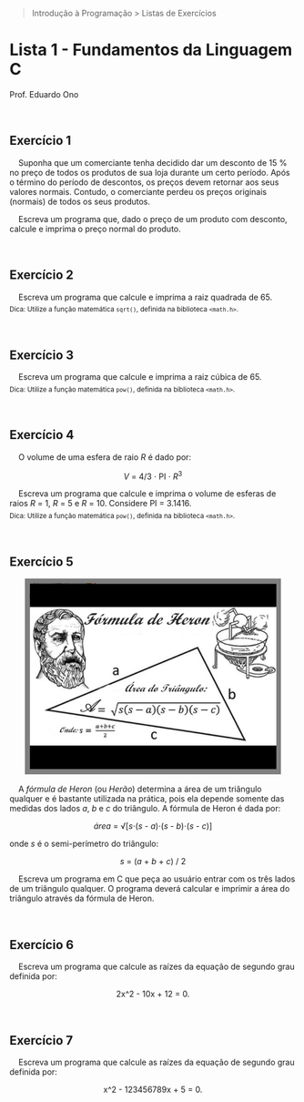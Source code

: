 > Introdução à Programação > Listas de Exercícios

# Lista 1 - Fundamentos da Linguagem C

Prof. Eduardo Ono

<br>

## Exercício 1

&nbsp;&nbsp;&nbsp;&nbsp;Suponha que um comerciante tenha decidido dar um desconto de 15 % no preço de todos os produtos de sua loja durante um certo período. Após o término do período de descontos, os preços devem retornar aos seus valores normais. Contudo, o comerciante perdeu os preços originais (normais) de todos os seus produtos.

&nbsp;&nbsp;&nbsp;&nbsp;Escreva um programa que, dado o preço de um produto com desconto, calcule e imprima o preço normal do produto.

<br>

## Exercício 2

&nbsp;&nbsp;&nbsp;&nbsp;Escreva um programa que calcule e imprima a raiz quadrada de 65.<br><sub>Dica: Utilize a função matemática `sqrt()`, definida na biblioteca `<math.h>`.</sub>

<br>

## Exercício 3

&nbsp;&nbsp;&nbsp;&nbsp;Escreva um programa que calcule e imprima a raiz cúbica de 65.<br><sub>Dica: Utilize a função matemática `pow()`, definida na biblioteca `<math.h>`.</sub>

<br>

## Exercício 4

&nbsp;&nbsp;&nbsp;&nbsp;O volume de uma esfera de raio _R_ é dado por:

<p align="center">
 <em>V</em> = 4/3 &sdot; PI &sdot; <em>R</em><sup>3</sup>
</p>
 
 &nbsp;&nbsp;&nbsp;&nbsp;Escreva um programa que calcule e imprima o volume de esferas de raios _R_ = 1, _R_ = 5 e _R_ = 10. Considere PI = 3.1416.<br><sub>Dica: Utilize a função matemática `pow()`, definida na biblioteca `<math.h>`.</sub>

<br>

## Exercício 5

<p align="center">
<img src="./figuras/heron.png" alt="img" width="450">
</p>

&nbsp;&nbsp;&nbsp;&nbsp;A _fórmula de Heron_ (ou _Herão_) determina a área de um triângulo qualquer e é bastante utilizada na prática, pois ela depende somente das medidas dos lados _a_, _b_ e _c_ do triângulo. A fórmula de Heron é dada por:

<p align="center">
<em>área</em> = &radic;[<em>s</em>&sdot;(<em>s</em> - <em>a</em>)&sdot;(<em>s</em> - <em>b</em>)&sdot;(<em>s</em> - <em>c</em>)]
</p>

onde _s_ é o semi-perímetro do triângulo:

<p align="center">
<em>s</em> = (<em>a</em> + <em>b</em> + <em>c</em>) / 2
</p>

&nbsp;&nbsp;&nbsp;&nbsp;Escreva um programa em C que peça ao usuário entrar com os três lados de um triângulo qualquer. O programa deverá calcular e imprimir a área do triângulo através da fórmula de Heron.

<br>

## Exercício 6

&nbsp;&nbsp;&nbsp;&nbsp;Escreva um programa que calcule as raízes da equação de segundo grau definida por:

<p align="center">
2x^2 - 10x + 12 = 0.
</p>

<br>

## Exercício 7

&nbsp;&nbsp;&nbsp;&nbsp;Escreva um programa que calcule as raízes da equação de segundo grau definida por:

<p align="center">
x^2 - 123456789x + 5 = 0.
</p>

<br>
